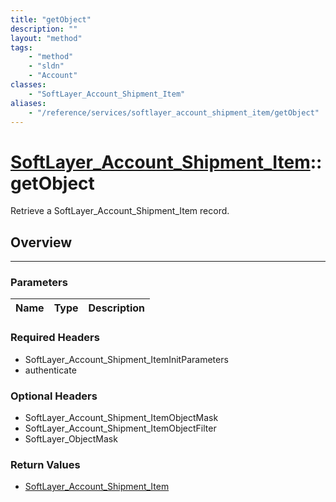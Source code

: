 ```yaml
---
title: "getObject"
description: ""
layout: "method"
tags:
    - "method"
    - "sldn"
    - "Account"
classes:
    - "SoftLayer_Account_Shipment_Item"
aliases:
    - "/reference/services/softlayer_account_shipment_item/getObject"
---
```

# [SoftLayer_Account_Shipment_Item](/reference/services/SoftLayer_Account_Shipment_Item)::getObject


Retrieve a SoftLayer_Account_Shipment_Item record.


## Overview 


-----

### Parameters 
|Name | Type | Description |
| --- | --- | --- |


### Required Headers
* SoftLayer_Account_Shipment_ItemInitParameters
* authenticate


### Optional Headers
* SoftLayer_Account_Shipment_ItemObjectMask
* SoftLayer_Account_Shipment_ItemObjectFilter
* SoftLayer_ObjectMask

### Return Values
* <a href='/reference/datatypes/SoftLayer_Account_Shipment_Item'>SoftLayer_Account_Shipment_Item </a>




